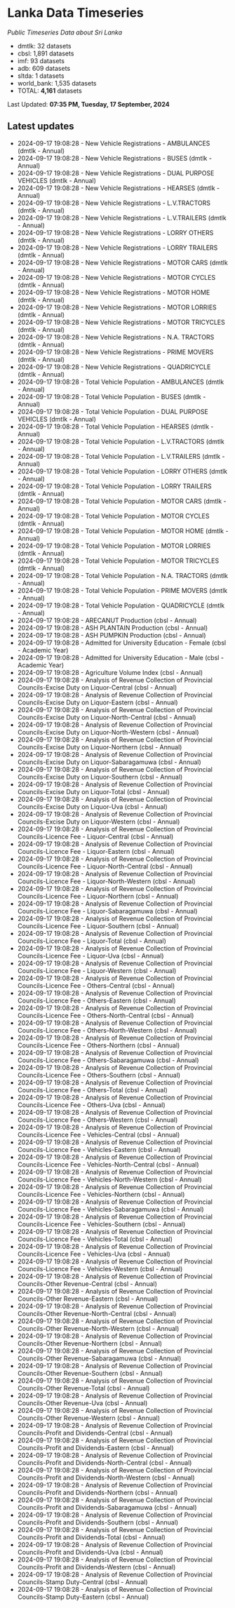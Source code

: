 # Lanka Data Timeseries
*Public Timeseries Data about Sri Lanka*

* dmtlk: 32 datasets
* cbsl: 1,891 datasets
* imf: 93 datasets
* adb: 609 datasets
* sltda: 1 datasets
* world_bank: 1,535 datasets
* TOTAL: **4,161** datasets

Last Updated: **07:35 PM, Tuesday, 17 September, 2024**

## Latest updates

* 2024-09-17 19:08:28 - New Vehicle Registrations - AMBULANCES (dmtlk - Annual)
* 2024-09-17 19:08:28 - New Vehicle Registrations - BUSES (dmtlk - Annual)
* 2024-09-17 19:08:28 - New Vehicle Registrations - DUAL PURPOSE VEHICLES (dmtlk - Annual)
* 2024-09-17 19:08:28 - New Vehicle Registrations - HEARSES (dmtlk - Annual)
* 2024-09-17 19:08:28 - New Vehicle Registrations - L.V.TRACTORS (dmtlk - Annual)
* 2024-09-17 19:08:28 - New Vehicle Registrations - L.V.TRAILERS (dmtlk - Annual)
* 2024-09-17 19:08:28 - New Vehicle Registrations - LORRY OTHERS (dmtlk - Annual)
* 2024-09-17 19:08:28 - New Vehicle Registrations - LORRY TRAILERS (dmtlk - Annual)
* 2024-09-17 19:08:28 - New Vehicle Registrations - MOTOR CARS (dmtlk - Annual)
* 2024-09-17 19:08:28 - New Vehicle Registrations - MOTOR CYCLES (dmtlk - Annual)
* 2024-09-17 19:08:28 - New Vehicle Registrations - MOTOR HOME (dmtlk - Annual)
* 2024-09-17 19:08:28 - New Vehicle Registrations - MOTOR LORRIES (dmtlk - Annual)
* 2024-09-17 19:08:28 - New Vehicle Registrations - MOTOR TRICYCLES (dmtlk - Annual)
* 2024-09-17 19:08:28 - New Vehicle Registrations - N.A. TRACTORS (dmtlk - Annual)
* 2024-09-17 19:08:28 - New Vehicle Registrations - PRIME MOVERS (dmtlk - Annual)
* 2024-09-17 19:08:28 - New Vehicle Registrations - QUADRICYCLE (dmtlk - Annual)
* 2024-09-17 19:08:28 - Total Vehicle Population - AMBULANCES (dmtlk - Annual)
* 2024-09-17 19:08:28 - Total Vehicle Population - BUSES (dmtlk - Annual)
* 2024-09-17 19:08:28 - Total Vehicle Population - DUAL PURPOSE VEHICLES (dmtlk - Annual)
* 2024-09-17 19:08:28 - Total Vehicle Population - HEARSES (dmtlk - Annual)
* 2024-09-17 19:08:28 - Total Vehicle Population - L.V.TRACTORS (dmtlk - Annual)
* 2024-09-17 19:08:28 - Total Vehicle Population - L.V.TRAILERS (dmtlk - Annual)
* 2024-09-17 19:08:28 - Total Vehicle Population - LORRY OTHERS (dmtlk - Annual)
* 2024-09-17 19:08:28 - Total Vehicle Population - LORRY TRAILERS (dmtlk - Annual)
* 2024-09-17 19:08:28 - Total Vehicle Population - MOTOR CARS (dmtlk - Annual)
* 2024-09-17 19:08:28 - Total Vehicle Population - MOTOR CYCLES (dmtlk - Annual)
* 2024-09-17 19:08:28 - Total Vehicle Population - MOTOR HOME (dmtlk - Annual)
* 2024-09-17 19:08:28 - Total Vehicle Population - MOTOR LORRIES (dmtlk - Annual)
* 2024-09-17 19:08:28 - Total Vehicle Population - MOTOR TRICYCLES (dmtlk - Annual)
* 2024-09-17 19:08:28 - Total Vehicle Population - N.A. TRACTORS (dmtlk - Annual)
* 2024-09-17 19:08:28 - Total Vehicle Population - PRIME MOVERS (dmtlk - Annual)
* 2024-09-17 19:08:28 - Total Vehicle Population - QUADRICYCLE (dmtlk - Annual)
* 2024-09-17 19:08:28 - ARECANUT Production (cbsl - Annual)
* 2024-09-17 19:08:28 - ASH PLANTAIN Production (cbsl - Annual)
* 2024-09-17 19:08:28 - ASH PUMPKIN Production (cbsl - Annual)
* 2024-09-17 19:08:28 - Admitted for University Education - Female (cbsl - Academic Year)
* 2024-09-17 19:08:28 - Admitted for University Education - Male (cbsl - Academic Year)
* 2024-09-17 19:08:28 - Agriculture Volume Index (cbsl - Annual)
* 2024-09-17 19:08:28 - Analysis of Revenue Collection of Provincial Councils-Excise Duty on Liquor-Central (cbsl - Annual)
* 2024-09-17 19:08:28 - Analysis of Revenue Collection of Provincial Councils-Excise Duty on Liquor-Eastern (cbsl - Annual)
* 2024-09-17 19:08:28 - Analysis of Revenue Collection of Provincial Councils-Excise Duty on Liquor-North-Central (cbsl - Annual)
* 2024-09-17 19:08:28 - Analysis of Revenue Collection of Provincial Councils-Excise Duty on Liquor-North-Western (cbsl - Annual)
* 2024-09-17 19:08:28 - Analysis of Revenue Collection of Provincial Councils-Excise Duty on Liquor-Northern (cbsl - Annual)
* 2024-09-17 19:08:28 - Analysis of Revenue Collection of Provincial Councils-Excise Duty on Liquor-Sabaragamuwa (cbsl - Annual)
* 2024-09-17 19:08:28 - Analysis of Revenue Collection of Provincial Councils-Excise Duty on Liquor-Southern (cbsl - Annual)
* 2024-09-17 19:08:28 - Analysis of Revenue Collection of Provincial Councils-Excise Duty on Liquor-Total (cbsl - Annual)
* 2024-09-17 19:08:28 - Analysis of Revenue Collection of Provincial Councils-Excise Duty on Liquor-Uva (cbsl - Annual)
* 2024-09-17 19:08:28 - Analysis of Revenue Collection of Provincial Councils-Excise Duty on Liquor-Western (cbsl - Annual)
* 2024-09-17 19:08:28 - Analysis of Revenue Collection of Provincial Councils-Licence Fee - Liquor-Central (cbsl - Annual)
* 2024-09-17 19:08:28 - Analysis of Revenue Collection of Provincial Councils-Licence Fee - Liquor-Eastern (cbsl - Annual)
* 2024-09-17 19:08:28 - Analysis of Revenue Collection of Provincial Councils-Licence Fee - Liquor-North-Central (cbsl - Annual)
* 2024-09-17 19:08:28 - Analysis of Revenue Collection of Provincial Councils-Licence Fee - Liquor-North-Western (cbsl - Annual)
* 2024-09-17 19:08:28 - Analysis of Revenue Collection of Provincial Councils-Licence Fee - Liquor-Northern (cbsl - Annual)
* 2024-09-17 19:08:28 - Analysis of Revenue Collection of Provincial Councils-Licence Fee - Liquor-Sabaragamuwa (cbsl - Annual)
* 2024-09-17 19:08:28 - Analysis of Revenue Collection of Provincial Councils-Licence Fee - Liquor-Southern (cbsl - Annual)
* 2024-09-17 19:08:28 - Analysis of Revenue Collection of Provincial Councils-Licence Fee - Liquor-Total (cbsl - Annual)
* 2024-09-17 19:08:28 - Analysis of Revenue Collection of Provincial Councils-Licence Fee - Liquor-Uva (cbsl - Annual)
* 2024-09-17 19:08:28 - Analysis of Revenue Collection of Provincial Councils-Licence Fee - Liquor-Western (cbsl - Annual)
* 2024-09-17 19:08:28 - Analysis of Revenue Collection of Provincial Councils-Licence Fee - Others-Central (cbsl - Annual)
* 2024-09-17 19:08:28 - Analysis of Revenue Collection of Provincial Councils-Licence Fee - Others-Eastern (cbsl - Annual)
* 2024-09-17 19:08:28 - Analysis of Revenue Collection of Provincial Councils-Licence Fee - Others-North-Central (cbsl - Annual)
* 2024-09-17 19:08:28 - Analysis of Revenue Collection of Provincial Councils-Licence Fee - Others-North-Western (cbsl - Annual)
* 2024-09-17 19:08:28 - Analysis of Revenue Collection of Provincial Councils-Licence Fee - Others-Northern (cbsl - Annual)
* 2024-09-17 19:08:28 - Analysis of Revenue Collection of Provincial Councils-Licence Fee - Others-Sabaragamuwa (cbsl - Annual)
* 2024-09-17 19:08:28 - Analysis of Revenue Collection of Provincial Councils-Licence Fee - Others-Southern (cbsl - Annual)
* 2024-09-17 19:08:28 - Analysis of Revenue Collection of Provincial Councils-Licence Fee - Others-Total (cbsl - Annual)
* 2024-09-17 19:08:28 - Analysis of Revenue Collection of Provincial Councils-Licence Fee - Others-Uva (cbsl - Annual)
* 2024-09-17 19:08:28 - Analysis of Revenue Collection of Provincial Councils-Licence Fee - Others-Western (cbsl - Annual)
* 2024-09-17 19:08:28 - Analysis of Revenue Collection of Provincial Councils-Licence Fee - Vehicles-Central (cbsl - Annual)
* 2024-09-17 19:08:28 - Analysis of Revenue Collection of Provincial Councils-Licence Fee - Vehicles-Eastern (cbsl - Annual)
* 2024-09-17 19:08:28 - Analysis of Revenue Collection of Provincial Councils-Licence Fee - Vehicles-North-Central (cbsl - Annual)
* 2024-09-17 19:08:28 - Analysis of Revenue Collection of Provincial Councils-Licence Fee - Vehicles-North-Western (cbsl - Annual)
* 2024-09-17 19:08:28 - Analysis of Revenue Collection of Provincial Councils-Licence Fee - Vehicles-Northern (cbsl - Annual)
* 2024-09-17 19:08:28 - Analysis of Revenue Collection of Provincial Councils-Licence Fee - Vehicles-Sabaragamuwa (cbsl - Annual)
* 2024-09-17 19:08:28 - Analysis of Revenue Collection of Provincial Councils-Licence Fee - Vehicles-Southern (cbsl - Annual)
* 2024-09-17 19:08:28 - Analysis of Revenue Collection of Provincial Councils-Licence Fee - Vehicles-Total (cbsl - Annual)
* 2024-09-17 19:08:28 - Analysis of Revenue Collection of Provincial Councils-Licence Fee - Vehicles-Uva (cbsl - Annual)
* 2024-09-17 19:08:28 - Analysis of Revenue Collection of Provincial Councils-Licence Fee - Vehicles-Western (cbsl - Annual)
* 2024-09-17 19:08:28 - Analysis of Revenue Collection of Provincial Councils-Other Revenue-Central (cbsl - Annual)
* 2024-09-17 19:08:28 - Analysis of Revenue Collection of Provincial Councils-Other Revenue-Eastern (cbsl - Annual)
* 2024-09-17 19:08:28 - Analysis of Revenue Collection of Provincial Councils-Other Revenue-North-Central (cbsl - Annual)
* 2024-09-17 19:08:28 - Analysis of Revenue Collection of Provincial Councils-Other Revenue-North-Western (cbsl - Annual)
* 2024-09-17 19:08:28 - Analysis of Revenue Collection of Provincial Councils-Other Revenue-Northern (cbsl - Annual)
* 2024-09-17 19:08:28 - Analysis of Revenue Collection of Provincial Councils-Other Revenue-Sabaragamuwa (cbsl - Annual)
* 2024-09-17 19:08:28 - Analysis of Revenue Collection of Provincial Councils-Other Revenue-Southern (cbsl - Annual)
* 2024-09-17 19:08:28 - Analysis of Revenue Collection of Provincial Councils-Other Revenue-Total (cbsl - Annual)
* 2024-09-17 19:08:28 - Analysis of Revenue Collection of Provincial Councils-Other Revenue-Uva (cbsl - Annual)
* 2024-09-17 19:08:28 - Analysis of Revenue Collection of Provincial Councils-Other Revenue-Western (cbsl - Annual)
* 2024-09-17 19:08:28 - Analysis of Revenue Collection of Provincial Councils-Profit and Dividends-Central (cbsl - Annual)
* 2024-09-17 19:08:28 - Analysis of Revenue Collection of Provincial Councils-Profit and Dividends-Eastern (cbsl - Annual)
* 2024-09-17 19:08:28 - Analysis of Revenue Collection of Provincial Councils-Profit and Dividends-North-Central (cbsl - Annual)
* 2024-09-17 19:08:28 - Analysis of Revenue Collection of Provincial Councils-Profit and Dividends-North-Western (cbsl - Annual)
* 2024-09-17 19:08:28 - Analysis of Revenue Collection of Provincial Councils-Profit and Dividends-Northern (cbsl - Annual)
* 2024-09-17 19:08:28 - Analysis of Revenue Collection of Provincial Councils-Profit and Dividends-Sabaragamuwa (cbsl - Annual)
* 2024-09-17 19:08:28 - Analysis of Revenue Collection of Provincial Councils-Profit and Dividends-Southern (cbsl - Annual)
* 2024-09-17 19:08:28 - Analysis of Revenue Collection of Provincial Councils-Profit and Dividends-Total (cbsl - Annual)
* 2024-09-17 19:08:28 - Analysis of Revenue Collection of Provincial Councils-Profit and Dividends-Uva (cbsl - Annual)
* 2024-09-17 19:08:28 - Analysis of Revenue Collection of Provincial Councils-Profit and Dividends-Western (cbsl - Annual)
* 2024-09-17 19:08:28 - Analysis of Revenue Collection of Provincial Councils-Stamp Duty-Central (cbsl - Annual)
* 2024-09-17 19:08:28 - Analysis of Revenue Collection of Provincial Councils-Stamp Duty-Eastern (cbsl - Annual)
